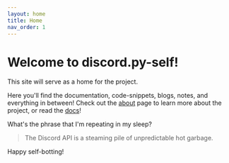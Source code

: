```yaml
---
layout: home
title: Home
nav_order: 1
---
```


# Welcome to discord.py-self!
This site will serve as a home for the project. 

Here you'll find the documentation, code-snippets, blogs, notes, and everything in between!
Check out the [about](/about.html) page to learn more about the project, or read the [docs](/docs/)!

What's the phrase that I'm repeating in my sleep? 
> The Discord API is a steaming pile of unpredictable hot garbage.

Happy self-botting! 
